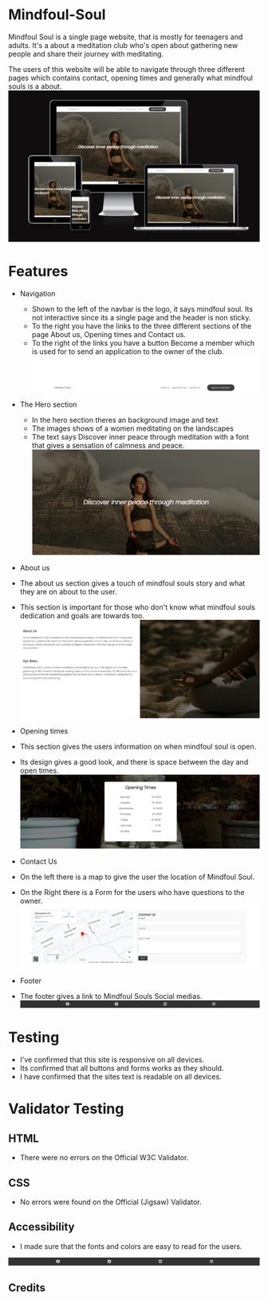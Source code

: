 # Mindfoul-Soul
Mindfoul Soul is a single page website, that is mostly for teenagers and adults. It's a about a meditation club who's open about gathering new people and share their journey with meditating.

The users of this website will be able to navigate through three different pages which contains contact, opening times and generally what mindfoul souls is a about.
![Image of the am i responsive](https://github.com/Hazarsoysuren/Mindfoul-Soul/blob/main/assets/images/responsiveimg.png?raw=true)

# Features
- Navigation
  - Shown to the left of the navbar is the logo, it says mindfoul soul. Its not interactive since its a single page and the header is non sticky.
  - To the right you have the links to the three different sections of the page About us, Opening times and Contact us.
  - To the right of the links you have a button Become a member which is used for to send an application to the owner of the club.
  ![Image of the navbar](https://github.com/Hazarsoysuren/Mindfoul-Soul/blob/main/assets/images/navbar.png?raw=true)


- The Hero section
  - In the hero section theres an background image and text
  - The images shows of a women meditating on the landscapes 
  - The text says Discover inner peace through meditation with a font that gives a sensation of calmness and peace.
  ![Image of the hero](https://github.com/Hazarsoysuren/Mindfoul-Soul/blob/main/assets/images/hero.png?raw=true)


- About us
 - The about us section gives a touch of mindfoul souls story and what they are on about to the user.
 - This section is important for those who don't know what mindfoul souls dedication and goals are towards too.
 ![Image of the about us](https://github.com/Hazarsoysuren/Mindfoul-Soul/blob/main/assets/images/aboutus.png?raw=true)


- Opening times
 - This section gives the users information on when mindfoul soul is open.
 - Its design gives a good look, and there is space between the day and open times.
 ![Image of the opening times](https://github.com/Hazarsoysuren/Mindfoul-Soul/blob/main/assets/images/opentimes.png?raw=true)


- Contact Us
 - On the left there is a map to give the user the location of Mindfoul Soul.
 - On the Right there is a Form for the users who have questions to the owner.
 ![Image of the contact us](https://github.com/Hazarsoysuren/Mindfoul-Soul/blob/main/assets/images/contact-us.png?raw=true)


- Footer
 - The footer gives a link to Mindfoul Souls Social medias. 
 ![Image of the footer](https://github.com/Hazarsoysuren/Mindfoul-Soul/blob/main/assets/images/footer.png?raw=true)

# Testing
- I've confirmed that this site is responsive on all devices.
- Its confirmed that all buttons and forms works as they should.
- I have confirmed that the sites text is readable on all devices.

# Validator Testing
## HTML
 - There were no errors on the Official W3C Validator.
## CSS
 - No errors were found on the Official (Jigsaw) Validator.
## Accessibility
 - I made sure that the fonts and colors are easy to read for the users.

![Image of the footer](https://github.com/Hazarsoysuren/Mindfoul-Soul/blob/main/assets/images/footer.png?raw=true)

## Credits
